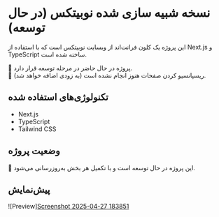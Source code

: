 # نسخه شبیه سازی شده نوبیتکس (در حال توسعه)

این پروژه یک کلون فرانت‌اند از وبسایت نوبیتکس است که با استفاده از Next.js و TypeScript ساخته شده است.

🔹 پروژه در حال حاضر در مرحله توسعه قرار دارد.  
🔹 ریسپانسیو کردن صفحات هنوز انجام نشده است (به زودی اضافه خواهد شد).

## تکنولوژی‌های استفاده شده
- Next.js
- TypeScript
- Tailwind CSS

## وضعیت پروژه
🚧 این پروژه در حال توسعه است و با تکمیل هر بخش به‌روزرسانی می‌شود.

## پیش‌نمایش
![Preview][Screenshot 2025-04-27 183851](https://github.com/user-attachments/assets/8fa9c849-5fa1-43ff-94bf-be56af0a1af1)
